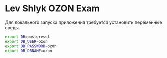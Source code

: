 # Lev Shlyk OZON Exam

Для локального запуска приложения требуется установить переменные среды
```bash
export DB=postgresql
export DB_USER=ozon
export DB_PASSWORD=ozon
export DB_DBNAME=ozon
```